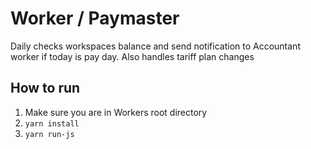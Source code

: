 # Worker / Paymaster

Daily checks workspaces balance and send notification to Accountant worker if today is pay day.
Also handles tariff plan changes

## How to run

1. Make sure you are in Workers root directory
3. `yarn install`
4. `yarn run-js`

